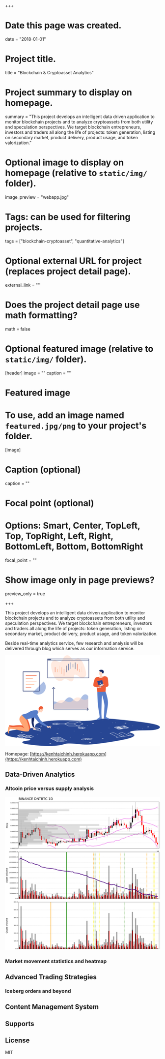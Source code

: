 +++
# Date this page was created.
date = "2018-01-01"

# Project title.
title = "Blockchain & Cryptoasset Analytics"

# Project summary to display on homepage.
summary = "This project develops an intelligent data driven application to monitor blockchain projects and to analyze cryptoassets from both utility and speculation perspectives. We target blockchain entrepreneurs, investors and traders all along the life of projects: token generation, listing on secondary market, product delivery, product usage, and token valorization."

# Optional image to display on homepage (relative to `static/img/` folder).
image_preview = "webapp.jpg"

# Tags: can be used for filtering projects.
tags = ["blockchain-cryptoasset", "quantitative-analytics"]

# Optional external URL for project (replaces project detail page).
external_link = ""

# Does the project detail page use math formatting?
math = false

# Optional featured image (relative to `static/img/` folder).
[header]
image = ""
caption = ""

# Featured image
# To use, add an image named `featured.jpg/png` to your project's folder. 
[image]
  # Caption (optional)
  caption = ""

  # Focal point (optional)
  # Options: Smart, Center, TopLeft, Top, TopRight, Left, Right, BottomLeft, Bottom, BottomRight
  focal_point = ""

  # Show image only in page previews?
  preview_only = true

+++

This project develops an intelligent data driven application to monitor blockchain projects and to analyze cryptoassets from both utility and speculation perspectives. We target blockchain entrepreneurs, investors and traders all along the life of projects: token generation, listing on secondary market, product delivery, product usage, and token valorization.

Beside real-time analytics service, few research and analysis will be delivered through blog which serves as our information service.

[![Screenshot](banner.png)](banner.png)

Homepage: [https://kenhtaichinh.herokuapp.com](https://kenhtaichinh.herokuapp.com)

## Data-Driven Analytics

### Altcoin price versus supply analysis

[![Price versus supply analysis](signal.png)](signal.png)

### Market movement statistics and heatmap

## Advanced Trading Strategies

### Iceberg orders and beyond

## Content Management System

## Supports

## License

MIT